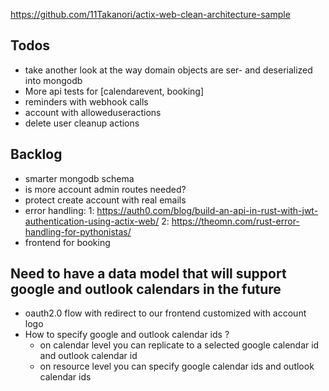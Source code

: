 https://github.com/11Takanori/actix-web-clean-architecture-sample

## Todos

- take another look at the way domain objects are ser- and deserialized into mongodb
- More api tests for [calendarevent, booking]
- reminders with webhook calls
- account with alloweduseractions
- delete user cleanup actions

## Backlog

- smarter mongodb schema
- is more account admin routes needed?
- protect create account with real emails
- error handling: 
    1: https://auth0.com/blog/build-an-api-in-rust-with-jwt-authentication-using-actix-web/
    2: https://theomn.com/rust-error-handling-for-pythonistas/
- frontend for booking

## Need to have a data model that will support google and outlook calendars in the future

- oauth2.0 flow with redirect to our frontend customized with account logo
- How to specify google and outlook calendar ids ?
  - on calendar level you can replicate to a selected google calendar id and outlook calendar id
  - on resource level you can specify google calendar ids and outlook calendar ids
